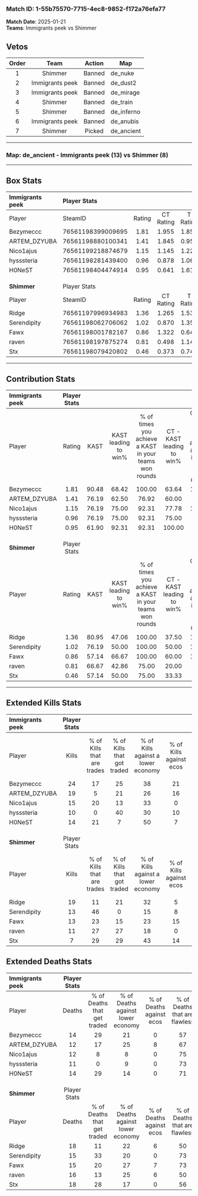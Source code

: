 ### Match ID: 1-55b75570-7715-4ec8-9852-f172a76efa77  
**Match Date**: 2025-01-21  
**Teams**: Immigrants peek vs Shimmer  

## Vetos  

| Order | Team | Action | Map |
| :---: | :--: | :----: | --- |
| 1 | Shimmer | Banned | de_nuke |
| 2 | Immigrants peek | Banned | de_dust2 |
| 3 | Immigrants peek | Banned | de_mirage |
| 4 | Shimmer | Banned | de_train |
| 5 | Shimmer | Banned | de_inferno |
| 6 | Immigrants peek | Banned | de_anubis |
| 7 | Shimmer | Picked | de_ancient |

---  

### **Map**: de_ancient - Immigrants peek (13) vs Shimmer (8)  
---  

## Box Stats  

| **Immigrants peek** | Player Stats      |        |           |          |       |       |       |         |        |      |     |
| :- | :- | :-: | :-: | :-: | :-: | :-: | :-: | :-: | :-: | :-: | :-: |
| Player              | SteamID           | Rating | CT Rating | T Rating | KAST  |  ADR  | Kills | Assists | Deaths | K/D  | HS% |
| Bezymeccc           | 76561198399009695 |  1.81  |   1.955   |  1.855   | 90.48 | 130.1 |  24   |    8    |   14   | 1.71 | 66  |
| ARTEM_DZYUBA        | 76561198880100341 |  1.41  |   1.845   |  0.950   | 76.19 | 92.7  |  19   |    4    |   12   | 1.58 | 73  |
| Nico1ajus           | 76561199218874679 |  1.15  |   1.145   |  1.229   | 76.19 | 65.3  |  15   |    3    |   12   | 1.25 | 33  |
| hysssteria          | 76561198281439400 |  0.96  |   0.878   |  1.060   | 76.19 | 54.0  |  10   |    7    |   11   | 0.91 | 60  |
| H0NeST              | 76561198404474914 |  0.95  |   0.641   |  1.619   | 61.90 | 63.9  |  14   |    2    |   14   | 1.00 | 57  |
|                     |                   |        |           |          |       |       |       |         |        |      |     |
|                     |                   |        |           |          |       |       |       |         |        |      |     |
|                     |                   |        |           |          |       |       |       |         |        |      |     |
| **Shimmer**         | Player Stats      |        |           |          |       |       |       |         |        |      |     |
| Player              | SteamID           | Rating | CT Rating | T Rating | KAST  |  ADR  | Kills | Assists | Deaths | K/D  | HS% |
| Ridge               | 76561197996934983 |  1.36  |   1.265   |  1.533   | 80.95 | 109.1 |  19   |    8    |   18   | 1.06 | 47  |
| Serendipity         | 76561198062706062 |  1.02  |   0.870   |  1.354   | 76.19 | 71.5  |  13   |    4    |   15   | 0.87 | 61  |
| Fawx                | 76561198001782167 |  0.86  |   1.322   |  0.648   | 57.14 | 65.6  |  13   |    3    |   15   | 0.87 | 23  |
| raven               | 76561198197875274 |  0.81  |   0.498   |  1.146   | 66.67 | 61.7  |  11   |    3    |   16   | 0.69 | 63  |
| Stx                 | 76561198079420802 |  0.46  |   0.373   |  0.744   | 57.14 | 38.3  |   7   |    5    |   18   | 0.39 | 42  |
---  

## Contribution Stats  

| **Immigrants peek** | Player Stats |       |                      |                                                        |                           |                                                             |                          |                                                            |
| :- | :-: | :-: | :-: | :-: | :-: | :-: | :-: | :-: |
| Player              |    Rating    | KAST  | KAST leading to win% | % of times you achieve a KAST in your teams won rounds | CT - KAST leading to win% | CT - % of times you achieve a KAST in your teams won rounds | T - KAST leading to win% | T - % of times you achieve a KAST in your teams won rounds |
| Bezymeccc           |     1.81     | 90.48 |        68.42         |                         100.00                         |           63.64           |                           100.00                            |          75.00           |                           100.00                           |
| ARTEM_DZYUBA        |     1.41     | 76.19 |        62.50         |                         76.92                          |           60.00           |                            85.71                            |          66.67           |                           66.67                            |
| Nico1ajus           |     1.15     | 76.19 |        75.00         |                         92.31                          |           77.78           |                           100.00                            |          71.43           |                           83.33                            |
| hysssteria          |     0.96     | 76.19 |        75.00         |                         92.31                          |           75.00           |                            85.71                            |          75.00           |                           100.00                           |
| H0NeST              |     0.95     | 61.90 |        92.31         |                         92.31                          |          100.00           |                            85.71                            |          85.71           |                           100.00                           |
|                     |              |       |                      |                                                        |                           |                                                             |                          |                                                            |
|                     |              |       |                      |                                                        |                           |                                                             |                          |                                                            |
|                     |              |       |                      |                                                        |                           |                                                             |                          |                                                            |
| **Shimmer**         | Player Stats |       |                      |                                                        |                           |                                                             |                          |                                                            |
| Player              |    Rating    | KAST  | KAST leading to win% | % of times you achieve a KAST in your teams won rounds | CT - KAST leading to win% | CT - % of times you achieve a KAST in your teams won rounds | T - KAST leading to win% | T - % of times you achieve a KAST in your teams won rounds |
| Ridge               |     1.36     | 80.95 |        47.06         |                         100.00                         |           37.50           |                           100.00                            |          55.56           |                           100.00                           |
| Serendipity         |     1.02     | 76.19 |        50.00         |                         100.00                         |           50.00           |                           100.00                            |          50.00           |                           100.00                           |
| Fawx                |     0.86     | 57.14 |        66.67         |                         100.00                         |           60.00           |                           100.00                            |          71.43           |                           100.00                           |
| raven               |     0.81     | 66.67 |        42.86         |                         75.00                          |           20.00           |                            33.33                            |          55.56           |                           100.00                           |
| Stx                 |     0.46     | 57.14 |        50.00         |                         75.00                          |           33.33           |                            33.33                            |          55.56           |                           100.00                           |
---  

## Extended Kills Stats  

| **Immigrants peek** | Player Stats |                            |                            |                                    |                         |                              |                                 |                                       |                    |           |
| :- | :-: | :-: | :-: | :-: | :-: | :-: | :-: | :-: | :-: | :-: |
| Player              |    Kills     | % of Kills that are trades | % of Kills that got traded | % of Kills against a lower economy | % of Kills against ecos | % of Kills that are flawless | % of Kills that are close duels | % of Kills that are assisted by flash | Pistol Round Kills | AWP Kills |
| Bezymeccc           |      24      |             17             |             25             |                 38                 |           21            |              71              |                0                |                   0                   |         6          |     0     |
| ARTEM_DZYUBA        |      19      |             5              |             21             |                 26                 |           16            |              68              |               16                |                   0                   |         0          |     0     |
| Nico1ajus           |      15      |             20             |             13             |                 33                 |            0            |              47              |                7                |                   0                   |         0          |     5     |
| hysssteria          |      10      |             0              |             40             |                 30                 |           10            |              70              |                0                |                   0                   |         2          |     0     |
| H0NeST              |      14      |             21             |             7              |                 50                 |            7            |              36              |                7                |                   7                   |         1          |     0     |
|                     |              |                            |                            |                                    |                         |                              |                                 |                                       |                    |           |
|                     |              |                            |                            |                                    |                         |                              |                                 |                                       |                    |           |
|                     |              |                            |                            |                                    |                         |                              |                                 |                                       |                    |           |
| **Shimmer**         | Player Stats |                            |                            |                                    |                         |                              |                                 |                                       |                    |           |
| Player              |    Kills     | % of Kills that are trades | % of Kills that got traded | % of Kills against a lower economy | % of Kills against ecos | % of Kills that are flawless | % of Kills that are close duels | % of Kills that are assisted by flash | Pistol Round Kills | AWP Kills |
| Ridge               |      19      |             11             |             21             |                 32                 |            5            |              63              |                0                |                  11                   |         2          |     0     |
| Serendipity         |      13      |             46             |             0              |                 15                 |            8            |              69              |                0                |                   8                   |         2          |     0     |
| Fawx                |      13      |             23             |             15             |                 23                 |           15            |              77              |                8                |                   0                   |         0          |     9     |
| raven               |      11      |             27             |             27             |                 18                 |            0            |              55              |                0                |                   9                   |         1          |     0     |
| Stx                 |      7       |             29             |             29             |                 43                 |           14            |              86              |                0                |                   0                   |         2          |     0     |
## Extended Deaths Stats  

| **Immigrants peek** | Player Stats |                             |                                   |                          |                               |                            |                           |               |
| :- | :-: | :-: | :-: | :-: | :-: | :-: | :-: | :-: |
| Player              |    Deaths    | % of Deaths that get traded | % of Deaths against lower economy | % of Deaths against ecos | % of Deaths that are flawless | % of Deaths that are close | % of Deaths while blinded | Deaths to AWP |
| Bezymeccc           |      14      |             29              |                21                 |            0             |              57               |             0              |             7             |       0       |
| ARTEM_DZYUBA        |      12      |             17              |                25                 |            8             |              67               |             0              |             8             |       1       |
| Nico1ajus           |      12      |              8              |                 8                 |            0             |              75               |             8              |             8             |       4       |
| hysssteria          |      11      |              0              |                 9                 |            0             |              73               |             0              |             9             |       3       |
| H0NeST              |      14      |             29              |                14                 |            0             |              71               |             0              |             0             |       1       |
|                     |              |                             |                                   |                          |                               |                            |                           |               |
|                     |              |                             |                                   |                          |                               |                            |                           |               |
|                     |              |                             |                                   |                          |                               |                            |                           |               |
| **Shimmer**         | Player Stats |                             |                                   |                          |                               |                            |                           |               |
| Player              |    Deaths    | % of Deaths that get traded | % of Deaths against lower economy | % of Deaths against ecos | % of Deaths that are flawless | % of Deaths that are close | % of Deaths while blinded | Deaths to AWP |
| Ridge               |      18      |             11              |                22                 |            6             |              50               |             0              |             6             |       1       |
| Serendipity         |      15      |             33              |                20                 |            0             |              73               |             13             |             0             |       1       |
| Fawx                |      15      |             20              |                27                 |            7             |              73               |             13             |             0             |       0       |
| raven               |      16      |             13              |                25                 |            6             |              50               |             0              |             0             |       2       |
| Stx                 |      18      |             28              |                17                 |            0             |              56               |             6              |             0             |       1       |
